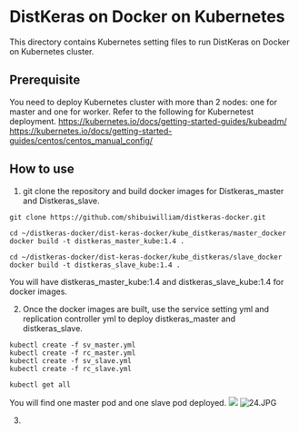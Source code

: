 # DistKeras on Docker on Kubernetes

This directory contains Kubernetes setting files to run DistKeras on Docker on Kubernetes cluster.

## Prerequisite
You need to deploy Kubernetes cluster with more than 2 nodes: one for master and one for worker.
Refer to the following for Kubernetest deployment.
https://kubernetes.io/docs/getting-started-guides/kubeadm/
https://kubernetes.io/docs/getting-started-guides/centos/centos_manual_config/

## How to use
1. git clone the repository and build docker images for Distkeras_master and Distkeras_slave.

```
git clone https://github.com/shibuiwilliam/distkeras-docker.git

cd ~/distkeras-docker/dist-keras-docker/kube_distkeras/master_docker
docker build -t distkeras_master_kube:1.4 .

cd ~/distkeras-docker/dist-keras-docker/kube_distkeras/slave_docker
docker build -t distkeras_slave_kube:1.4 .
```

You will have distkeras_master_kube:1.4 and distkeras_slave_kube:1.4 for docker images.

2. Once the docker images are built, use the service setting yml and replication controller yml to deploy distkeras_master and distkeras_slave.

```
kubectl create -f sv_master.yml
kubectl create -f rc_master.yml
kubectl create -f sv_slave.yml
kubectl create -f rc_slave.yml

kubectl get all
```

You will find one master pod and one slave pod deployed.
<img src=https://qiita-image-store.s3.amazonaws.com/0/55384/3b88be72-190e-5c6c-6b99-54660865e36a.jpeg>
![24.JPG](https://qiita-image-store.s3.amazonaws.com/0/55384/3b88be72-190e-5c6c-6b99-54660865e36a.jpeg)

3. 
